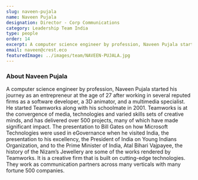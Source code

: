 ```yaml
---
slug: naveen-pujala
name: Naveen Pujala
designation: Director - Corp Communications
category: Leadership Team India
type: people
order: 14
excerpt: A computer science engineer by profession, Naveen Pujala started his journey as an entrepreneur at the age of 27 after working in several reputed firms as a software developer, a 3D animator, and a multimedia specialist.
email: naveen@crest.eco
featuredImage: ../images/team/NAVEEN-PUJALA.jpg
---
```


### About Naveen Pujala

A computer science engineer by profession, Naveen Pujala started his journey as an entrepreneur at the age of 27
after working in several reputed firms as a software developer, a 3D animator, and a multimedia specialist. He started
Teamworks along with his schoolmate in 2001. Teamworks is at the convergence of media, technologies and varied
skills sets of creative minds, and has delivered over 500 projects, many of which have made significant impact. The
presentation to Bill Gates on how Microsoft Technologies were used in eGovernance when he visited India, the
presentation to his excellency, the President of India on Young Indians Organization, and to the Prime Minister of
India, Atal Bihari Vajpayee, the history of the Nizam’s Jewellery are some of the works rendered by Teamworks. It is a
creative firm that is built on cutting-edge technologies. They work as communication partners across many verticals
with many fortune 500 companies.
